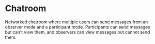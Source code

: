 # Chatroom
Networked chatroom where multiple users can send messages from an observer mode and a participant mode. Participants can send messages but can't view them, and observers can view messages but cannot send them.
